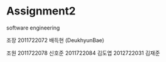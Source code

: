 # Assignment2
software engineering

조장 2011722072 배득현 (DeukhyunBae)

조원
2011722078 신호준
2011722084 김도엽
2012722031 김재준
